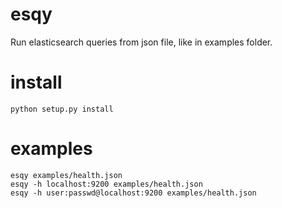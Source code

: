 # esqy
Run elasticsearch queries from json file, like in examples folder.

# install

	python setup.py install

# examples

	esqy examples/health.json
	esqy -h localhost:9200 examples/health.json
	esqy -h user:passwd@localhost:9200 examples/health.json

